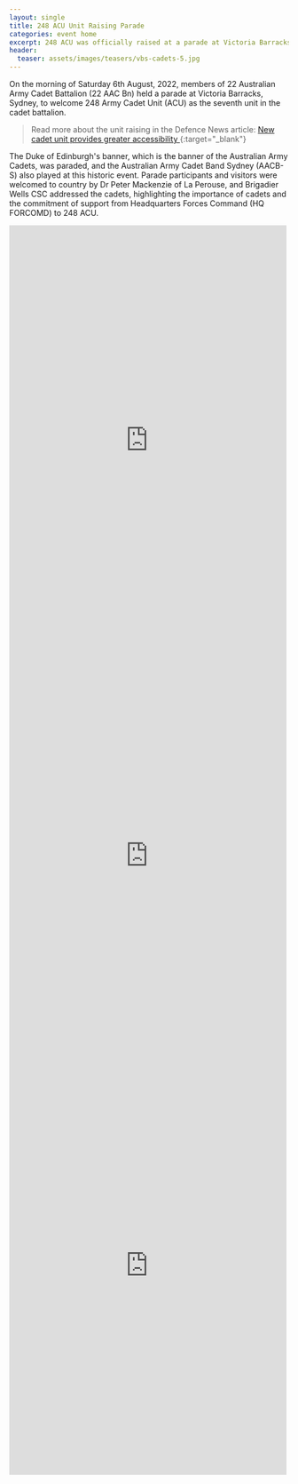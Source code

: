 ```yaml
---
layout: single
title: 248 ACU Unit Raising Parade
categories: event home
excerpt: 248 ACU was officially raised at a parade at Victoria Barracks, Sydney
header:
  teaser: assets/images/teasers/vbs-cadets-5.jpg
---
```


On the morning of Saturday 6th August, 2022, members of 22 Australian Army Cadet Battalion (22 AAC Bn) held a parade at Victoria Barracks, Sydney, to welcome 248 Army Cadet Unit (ACU) as the seventh unit in the cadet battalion.

> Read more about the unit raising in the Defence News article: [New cadet unit provides greater accessibility
](https://news.defence.gov.au/capability/new-cadet-unit-provides-greater-accessibility){:target="_blank"}

The Duke of Edinburgh's banner, which is the banner of the Australian Army Cadets, was paraded, and the Australian Army Cadet Band Sydney (AACB-S) also played at this historic event. Parade participants and visitors were welcomed to country by Dr Peter Mackenzie of La Perouse, and Brigadier Wells CSC addressed the cadets, highlighting the importance of cadets and the commitment of support from Headquarters Forces Command (HQ FORCOMD) to 248 ACU. 

<iframe src="https://www.facebook.com/plugins/post.php?href=https%3A%2F%2Fwww.facebook.com%2FAusArmyForcesCommand%2Fposts%2F433126598853296&show_text=true&width=500" width="500" height="773" style="border:none;overflow:hidden" scrolling="no" frameborder="0" allowfullscreen="true" allow="autoplay; clipboard-write; encrypted-media; picture-in-picture; web-share"></iframe>

<iframe src="https://www.facebook.com/plugins/post.php?href=https%3A%2F%2Fwww.facebook.com%2F248acu%2Fposts%2Fpfbid0BpCHsajdK8sVYRr27y67QLrNVyA6LQQXXDUXyPoNEj5Y624gBsoLzxykh41F2EZVl&show_text=true&width=500" width="500" height="723" style="border:none;overflow:hidden" scrolling="no" frameborder="0" allowfullscreen="true" allow="autoplay; clipboard-write; encrypted-media; picture-in-picture; web-share"></iframe>

<iframe src="https://www.facebook.com/plugins/post.php?href=https%3A%2F%2Fwww.facebook.com%2FAustralianArmy%2Fposts%2F440896491406994&show_text=true&width=500" width="500" height="754" style="border:none;overflow:hidden" scrolling="no" frameborder="0" allowfullscreen="true" allow="autoplay; clipboard-write; encrypted-media; picture-in-picture; web-share"></iframe>